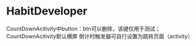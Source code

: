 # HabitDeveloper
CountDownAcitivity中button：btn可以删除，该键仅用于测试；
CountDownAcitivity默认横屏
倒计时触发器可自行设置为跳转页面（activity）
